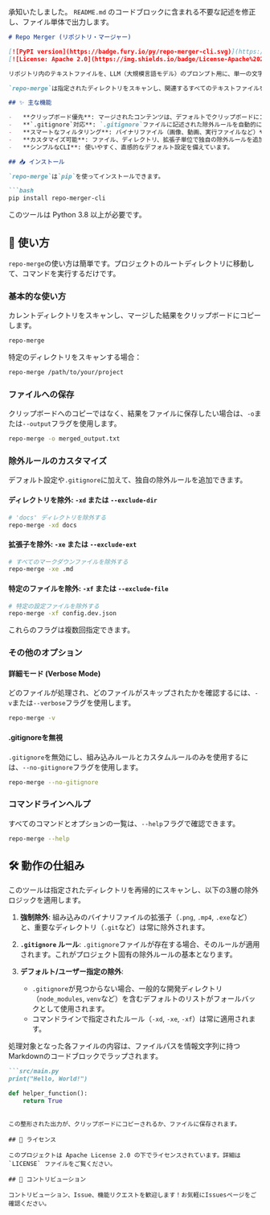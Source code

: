 承知いたしました。
`README.md` のコードブロックに含まれる不要な記述を修正し、ファイル単体で出力します。

```README.md
# Repo Merger (リポジトリ・マージャー)

[![PyPI version](https://badge.fury.io/py/repo-merger-cli.svg)](https://badge.fury.io/py/repo-merger-cli)
[![License: Apache 2.0](https://img.shields.io/badge/License-Apache%202.0-blue.svg)](https://opensource.org/licenses/Apache-2.0)

リポジトリ内のテキストファイルを、LLM（大規模言語モデル）のプロンプト用に、単一の文字列へとマージするためのCLIツールです。`.gitignore`やバイナリファイルの除外ルールを賢く尊重します。

`repo-merge`は指定されたディレクトリをスキャンし、関連するすべてのテキストファイルをMarkdownのコードブロック形式で一つの出力にまとめ、クリップボードにコピーします。GPT-4やClaudeのようなLLMに、あなたのコードベース全体の文脈を簡単に提供できるよう設計されています。

## ✨ 主な機能

-   **クリップボード優先**: マージされたコンテンツは、デフォルトでクリップボードにコピーされ、すぐに貼り付けられます。
-   **`.gitignore`対応**: `.gitignore`ファイルに記述された除外ルールを自動的に尊重します。
-   **スマートなフィルタリング**: バイナリファイル（画像、動画、実行ファイルなど）や、不要なファイル・ディレクトリ（`node_modules`、`.git`など）をインテリジェントに除外します。
-   **カスタマイズ可能**: ファイル、ディレクトリ、拡張子単位で独自の除外ルールを追加できます。
-   **シンプルなCLI**: 使いやすく、直感的なデフォルト設定を備えています。

## 📥 インストール

`repo-merge`は`pip`を使ってインストールできます。

```bash
pip install repo-merger-cli
```

このツールは Python 3.8 以上が必要です。

## 🚀 使い方

`repo-merge`の使い方は簡単です。プロジェクトのルートディレクトリに移動して、コマンドを実行するだけです。

### 基本的な使い方

カレントディレクトリをスキャンし、マージした結果をクリップボードにコピーします。

```bash
repo-merge
```

特定のディレクトリをスキャンする場合：

```bash
repo-merge /path/to/your/project
```

### ファイルへの保存

クリップボードへのコピーではなく、結果をファイルに保存したい場合は、`-o`または`--output`フラグを使用します。

```bash
repo-merge -o merged_output.txt
```

### 除外ルールのカスタマイズ

デフォルト設定や`.gitignore`に加えて、独自の除外ルールを追加できます。

#### ディレクトリを除外: `-xd` または `--exclude-dir`

```bash
# 'docs' ディレクトリを除外する
repo-merge -xd docs
```

#### 拡張子を除外: `-xe` または `--exclude-ext`

```bash
# すべてのマークダウンファイルを除外する
repo-merge -xe .md
```

#### 特定のファイルを除外: `-xf` または `--exclude-file`

```bash
# 特定の設定ファイルを除外する
repo-merge -xf config.dev.json
```

これらのフラグは複数回指定できます。

### その他のオプション

#### 詳細モード (Verbose Mode)
どのファイルが処理され、どのファイルがスキップされたかを確認するには、`-v`または`--verbose`フラグを使用します。

```bash
repo-merge -v
```

#### .gitignoreを無視
`.gitignore`を無効にし、組み込みルールとカスタムルールのみを使用するには、`--no-gitignore`フラグを使用します。

```bash
repo-merge --no-gitignore
```

### コマンドラインヘルプ

すべてのコマンドとオプションの一覧は、`--help`フラグで確認できます。

```bash
repo-merge --help
```

## 🛠️ 動作の仕組み

このツールは指定されたディレクトリを再帰的にスキャンし、以下の3層の除外ロジックを適用します。

1.  **強制除外**: 組み込みのバイナリファイルの拡張子（`.png`, `.mp4`, `.exe`など）と、重要なディレクトリ（`.git`など）は常に除外されます。

2.  **`.gitignore` ルール**: `.gitignore`ファイルが存在する場合、そのルールが適用されます。これがプロジェクト固有の除外ルールの基本となります。

3.  **デフォルト/ユーザー指定の除外**:
    -   `.gitignore`が見つからない場合、一般的な開発ディレクトリ（`node_modules`, `venv`など）を含むデフォルトのリストがフォールバックとして使用されます。
    -   コマンドラインで指定されたルール（`-xd`, `-xe`, `-xf`）は常に適用されます。

処理対象となった各ファイルの内容は、ファイルパスを情報文字列に持つMarkdownのコードブロックでラップされます。

```markdown
```src/main.py
print("Hello, World!")
```

```utils/helpers.py
def helper_function():
    return True
```
```

この整形された出力が、クリップボードにコピーされるか、ファイルに保存されます。

## 📜 ライセンス

このプロジェクトは Apache License 2.0 の下でライセンスされています。詳細は `LICENSE` ファイルをご覧ください。

## 🤝 コントリビューション

コントリビューション、Issue、機能リクエストを歓迎します！お気軽にIssuesページをご確認ください。
```